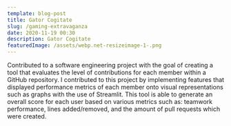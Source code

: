 ```yaml
---
template: blog-post
title: Gator Cogitate
slug: /gaming-extravaganza
date: 2020-11-19 00:30
description: Gator Cogitate
featuredImage: /assets/webp.net-resizeimage-1-.png
---
```

Contributed to a software engineering project with the goal of creating a tool that evaluates the level of contributions for each member within a GitHub repository. I contributed to this project by implementing features that displayed performance metrics of each member onto visual representations such as graphs with the use of Streamlit. This tool is able to generate an overall score for each user based on various metrics such as: teamwork performance, lines added/removed, and the amount of pull requests which were created.